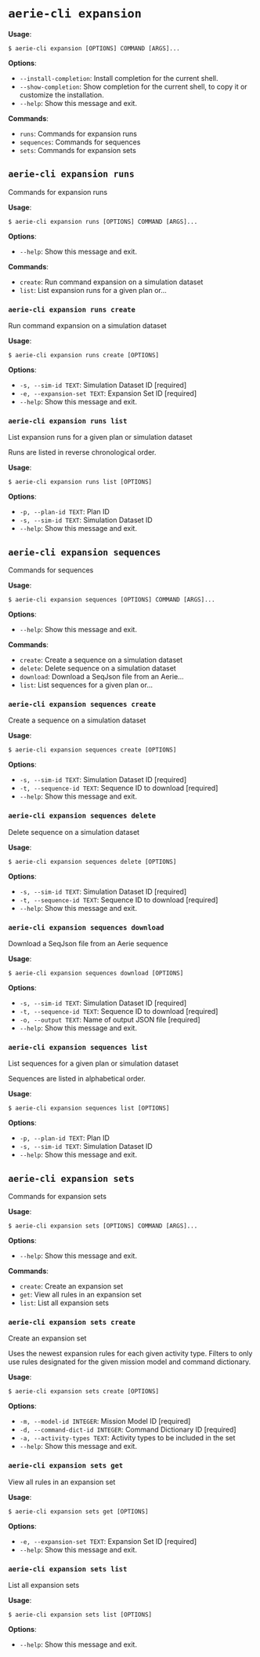 # `aerie-cli expansion`

**Usage**:

```console
$ aerie-cli expansion [OPTIONS] COMMAND [ARGS]...
```

**Options**:

* `--install-completion`: Install completion for the current shell.
* `--show-completion`: Show completion for the current shell, to copy it or customize the installation.
* `--help`: Show this message and exit.

**Commands**:

* `runs`: Commands for expansion runs
* `sequences`: Commands for sequences
* `sets`: Commands for expansion sets

## `aerie-cli expansion runs`

Commands for expansion runs

**Usage**:

```console
$ aerie-cli expansion runs [OPTIONS] COMMAND [ARGS]...
```

**Options**:

* `--help`: Show this message and exit.

**Commands**:

* `create`: Run command expansion on a simulation dataset
* `list`: List expansion runs for a given plan or...

### `aerie-cli expansion runs create`

Run command expansion on a simulation dataset

**Usage**:

```console
$ aerie-cli expansion runs create [OPTIONS]
```

**Options**:

* `-s, --sim-id TEXT`: Simulation Dataset ID  [required]
* `-e, --expansion-set TEXT`: Expansion Set ID  [required]
* `--help`: Show this message and exit.

### `aerie-cli expansion runs list`

List expansion runs for a given plan or simulation dataset

Runs are listed in reverse chronological order.

**Usage**:

```console
$ aerie-cli expansion runs list [OPTIONS]
```

**Options**:

* `-p, --plan-id TEXT`: Plan ID
* `-s, --sim-id TEXT`: Simulation Dataset ID
* `--help`: Show this message and exit.

## `aerie-cli expansion sequences`

Commands for sequences

**Usage**:

```console
$ aerie-cli expansion sequences [OPTIONS] COMMAND [ARGS]...
```

**Options**:

* `--help`: Show this message and exit.

**Commands**:

* `create`: Create a sequence on a simulation dataset
* `delete`: Delete sequence on a simulation dataset
* `download`: Download a SeqJson file from an Aerie...
* `list`: List sequences for a given plan or...

### `aerie-cli expansion sequences create`

Create a sequence on a simulation dataset

**Usage**:

```console
$ aerie-cli expansion sequences create [OPTIONS]
```

**Options**:

* `-s, --sim-id TEXT`: Simulation Dataset ID  [required]
* `-t, --sequence-id TEXT`: Sequence ID to download  [required]
* `--help`: Show this message and exit.

### `aerie-cli expansion sequences delete`

Delete sequence on a simulation dataset

**Usage**:

```console
$ aerie-cli expansion sequences delete [OPTIONS]
```

**Options**:

* `-s, --sim-id TEXT`: Simulation Dataset ID  [required]
* `-t, --sequence-id TEXT`: Sequence ID to download  [required]
* `--help`: Show this message and exit.

### `aerie-cli expansion sequences download`

Download a SeqJson file from an Aerie sequence

**Usage**:

```console
$ aerie-cli expansion sequences download [OPTIONS]
```

**Options**:

* `-s, --sim-id TEXT`: Simulation Dataset ID  [required]
* `-t, --sequence-id TEXT`: Sequence ID to download  [required]
* `-o, --output TEXT`: Name of output JSON file  [required]
* `--help`: Show this message and exit.

### `aerie-cli expansion sequences list`

List sequences for a given plan or simulation dataset

Sequences are listed in alphabetical order.

**Usage**:

```console
$ aerie-cli expansion sequences list [OPTIONS]
```

**Options**:

* `-p, --plan-id TEXT`: Plan ID
* `-s, --sim-id TEXT`: Simulation Dataset ID
* `--help`: Show this message and exit.

## `aerie-cli expansion sets`

Commands for expansion sets

**Usage**:

```console
$ aerie-cli expansion sets [OPTIONS] COMMAND [ARGS]...
```

**Options**:

* `--help`: Show this message and exit.

**Commands**:

* `create`: Create an expansion set
* `get`: View all rules in an expansion set
* `list`: List all expansion sets

### `aerie-cli expansion sets create`

Create an expansion set

Uses the newest expansion rules for each given activity type.
Filters to only use rules designated for the given mission model and 
command dictionary.

**Usage**:

```console
$ aerie-cli expansion sets create [OPTIONS]
```

**Options**:

* `-m, --model-id INTEGER`: Mission Model ID  [required]
* `-d, --command-dict-id INTEGER`: Command Dictionary ID  [required]
* `-a, --activity-types TEXT`: Activity types to be included in the set
* `--help`: Show this message and exit.

### `aerie-cli expansion sets get`

View all rules in an expansion set

**Usage**:

```console
$ aerie-cli expansion sets get [OPTIONS]
```

**Options**:

* `-e, --expansion-set TEXT`: Expansion Set ID  [required]
* `--help`: Show this message and exit.

### `aerie-cli expansion sets list`

List all expansion sets

**Usage**:

```console
$ aerie-cli expansion sets list [OPTIONS]
```

**Options**:

* `--help`: Show this message and exit.
